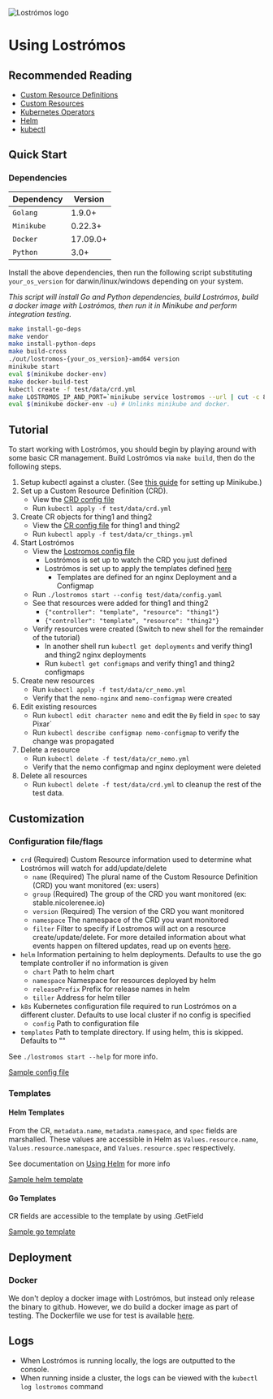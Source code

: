 ![Lostrómos logo](images/logo.png)

# <a name="usinglostromos"></a>Using Lostrómos

## <a name="reading"></a>Recommended Reading

* [Custom Resource Definitions](https://kubernetes.io/docs/tasks/access-kubernetes-api/extend-api-custom-resource-definitions/)
* [Custom Resources](https://kubernetes.io/docs/concepts/api-extension/custom-resources/)
* [Kubernetes Operators](https://coreos.com/blog/introducing-operators.html)
* [Helm](https://docs.helm.sh/)
* [kubectl](https://kubernetes.io/docs/reference/kubectl/overview/)

## <a name="quickstart"></a>Quick Start

### Dependencies

| Dependency | Version |
| ---------- | ------- |
| `Golang` | 1.9.0+ |
| `Minikube` | 0.22.3+ |
| `Docker` | 17.09.0+ |
| `Python` | 3.0+ |

Install the above dependencies, then run the following script substituting
`your_os_version` for darwin/linux/windows depending on your system.

*This script will install Go and Python dependencies, build Lostrómos, build a
docker image with Lostrómos, then run it in Minikube and perform integration
testing.*

```bash
make install-go-deps
make vendor
make install-python-deps
make build-cross
./out/lostromos-{your_os_version}-amd64 version
minikube start
eval $(minikube docker-env)
make docker-build-test
kubectl create -f test/data/crd.yml
make LOSTROMOS_IP_AND_PORT=`minikube service lostromos --url | cut -c 8-` integration-tests
eval $(minikube docker-env -u) # Unlinks minikube and docker.
```

## <a name="tutorial"></a>Tutorial

To start working with Lostrómos, you should begin by playing around with some
basic CR management. Build Lostrómos via `make build`, then do  the following
steps.

1. Setup kubectl against a cluster. (See [this guide](https://kubernetes.io/docs/getting-started-guides/minikube/)
    for setting up Minikube.)
2. Set up a Custom Resource Definition (CRD).
    * View the [CRD config file](../test/data/crd.yml)
    * Run `kubectl apply -f test/data/crd.yml`
3. Create CR objects for thing1 and thing2
    * View the [CR config file](../test/data/cr_things.yml) for thing1 and thing2
    * Run `kubectl apply -f test/data/cr_things.yml`
4. Start Lostrómos
    * View the [Lostromos config file](../test/data/config.yaml)
      * Lostrómos is set up to watch the CRD you just defined
      * Lostrómos is set up to apply the templates defined [here](../test/data/templates)
        * Templates are defined for an nginx Deployment and a Configmap
    * Run `./lostromos start --config test/data/config.yaml`
    * See that resources were added for thing1 and thing2
      * `{"controller": "template", "resource": "thing1"}`
      * `{"controller": "template", "resource": "thing2"}`
    * Verify resources were created (Switch to new shell for the remainder of
       the tutorial)
      * In another shell run `kubectl get deployments` and verify thing1 and
      thing2 nginx deployments
      * Run `kubectl get configmaps` and verify thing1 and thing2 configmaps
5. Create new resources
    * Run `kubectl apply -f test/data/cr_nemo.yml`
    * Verify that the `nemo-nginx` and `nemo-configmap` were created
6. Edit existing resources
    * Run `kubectl edit character nemo` and edit the `By` field in `spec` to say
      Pixar`
    * Run `kubectl describe configmap nemo-configmap` to verify the change was
    propagated
7. Delete a resource
    * Run `kubectl delete -f test/data/cr_nemo.yml`
    * Verify that the nemo configmap and nginx deployment were deleted
8. Delete all resources
    * Run `kubectl delete -f test/data/crd.yml` to cleanup the rest of the
      test data.

## Customization

### Configuration file/flags

* `crd` (Required) Custom Resource information used to determine what Lostrómos
will watch for add/update/delete
  * `name` (Required) The plural name of the Custom Resource Definition (CRD)
  you want monitored (ex: users)
  * `group` (Required) The group of the CRD you want monitored
  (ex: stable.nicolerenee.io)
  * `version` (Required) The version of the CRD you want monitored
  * `namespace` The namespace of the CRD you want monitored
  * `filter` Filter to specify if Lostromos will act on a resource
  create/update/delete. For more detailed information about what events happen
  on filtered updates, read up on events [here](./events.md).
* `helm` Information pertaining to helm deployments. Defaults to use the go
template controller if no information is given
  * `chart` Path to helm chart
  * `namespace` Namespace for resources deployed by helm
  * `releasePrefix` Prefix for release names in helm
  * `tiller` Address for helm tiller
* `k8s` Kubernetes configuration file required to run Lostrómos on a different
cluster. Defaults to use local cluster if no config is specified
  * `config` Path to configuration file
* `templates` Path to template directory. If using helm, this is skipped.
Defaults to ""

See `./lostromos start --help` for more info.

[Sample config file](../test/data/config.yaml)

### Templates

#### Helm Templates

From the CR, `metadata.name`, `metadata.namespace`, and `spec` fields are
marshalled. These values are accessible in
Helm as `Values.resource.name`, `Values.resource.namespace`, and
`Values.resource.spec` respectively.

See documentation on [Using Helm](./helm.md) for more info

[Sample helm template](../test/data/helm/chart/templates/deployment.yaml)

#### Go Templates

CR fields are accessible to the template by using .GetField

[Sample go template](../test/data/templates/deployment.yaml.tmpl)

## <a name="deployment"></a>Deployment

### Docker

We don't deploy a docker image with Lostrómos, but instead only release the
binary to github. However, we do build a docker image as part of testing. The
Dockerfile we use for test is available [here](../test/docker/Dockerfile).

## <a name="logs"></a>Logs

* When Lostrómos is running locally, the logs are outputted to the console.
* When running inside a cluster, the logs can be viewed with the
`kubectl log lostromos` command
